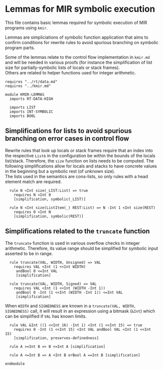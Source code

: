 # Lemmas for MIR symbolic execution

This file contains basic lemmas required for symbolic execution of MIR programs using `kmir`.

Lemmas are simpliciations of symbolic function application that aims to confirm conditions for rewrite rules to avoid spurious branching on symbolic program parts.

Some of the lemmas relate to the control flow implementation in `kmir.md` and will be needed in various proofs (for instance the simplification of list size for partially-symbolic lists of locals or stack frames).  
Others are related to helper functions used for integer arithmetic.

```k
requires "../rt/data.md"
requires "../kmir.md"

module KMIR-LEMMAS
  imports RT-DATA-HIGH

  imports LIST
  imports INT-SYMBOLIC
  imports BOOL
```
## Simplifications for lists to avoid spurious branching on error cases in control flow

Rewrite rules that look up locals or stack frames require that an index into the respective `List`s in the configuration be within the bounds of the locals list/stack. Therefore, the `size` function on lists needs to be computed. The following simplifications allow for locals and stacks to have concrete values in the beginning but a symbolic rest (of unknown size).  
The lists used in the semantics are cons-lists, so only rules with a head element match are required.

```k
  rule N <Int size(_LIST:List) => true
    requires N <Int 0
    [simplification, symbolic(_LIST)]

  rule N <Int size(ListItem(_) REST:List) => N -Int 1 <Int size(REST)
    requires 0 <Int N
    [simplification, symbolic(REST)]
```

## Simplifications related to the `truncate` function

The `truncate` function is used in various overflow checks in integer arithmetic.
Therefore, its value range should be simplified for symbolic input asserted to be in range.

```k
  rule truncate(VAL, WIDTH, Unsigned) => VAL
    requires VAL <Int (1 <<Int WIDTH)
     andBool 0 <=Int VAL
     [simplification]

  rule truncate(VAL, WIDTH, Signed) => VAL
    requires VAL <Int (1 <<Int (WIDTH -Int 1))
     andBool 0 -Int (1 <<Int (WIDTH -Int 1)) <=Int VAL
     [simplification]
```
When `WIDTH` and `SIGNEDNESS` are known in a `truncate(VAL, WIDTH, SIGNEDNESS)` call, it will result in an expression using a bitmask (`&Int`) which can be simplified if `VAL` has known limits.

```k
  rule VAL &Int ((1 <<Int 16) -Int 1) <Int (1 <<Int 15) => true
    requires 0 -Int (1 <<Int 15) <Int VAL andBool VAL <Int (1 <<Int 15)
    [simplification, preserves-definedness]

  rule A >=Int B => B <=Int A [simplification]

  rule A <=Int B => A <Int B orBool A ==Int B [simplification]
```

```k
endmodule
```